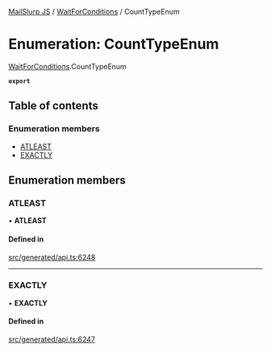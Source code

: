[MailSlurp JS](../README.md) / [WaitForConditions](../modules/WaitForConditions.md) / CountTypeEnum

# Enumeration: CountTypeEnum

[WaitForConditions](../modules/WaitForConditions.md).CountTypeEnum

**`export`**

## Table of contents

### Enumeration members

- [ATLEAST](WaitForConditions.CountTypeEnum.md#atleast)
- [EXACTLY](WaitForConditions.CountTypeEnum.md#exactly)

## Enumeration members

### ATLEAST

• **ATLEAST**

#### Defined in

[src/generated/api.ts:6248](https://github.com/mailslurp/mailslurp-client/blob/004c609/src/generated/api.ts#L6248)

___

### EXACTLY

• **EXACTLY**

#### Defined in

[src/generated/api.ts:6247](https://github.com/mailslurp/mailslurp-client/blob/004c609/src/generated/api.ts#L6247)
